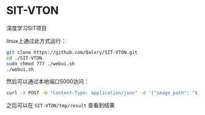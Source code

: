 # SIT-VTON

深度学习SIT项目

linux上通过此方式运行：

```bash
git clone https://github.com/Qalxry/SIT-VTON.git
cd ./SIT-VTON
sudo chmod 777 ./webui.sh
./webui.sh
```

然后可以通过本地端口5000访问：

```bash
curl -X POST -H "Content-Type: application/json" -d '{"image_path": "$(pwd)/tmp/person/", "cloth_path": "$(pwd)/tmp/cloth/", "output_path": "$(pwd)/tmp/"}' http://127.0.0.1:5000/run
```

之后可以在 `SIT-VTON/tmp/result` 查看到结果
